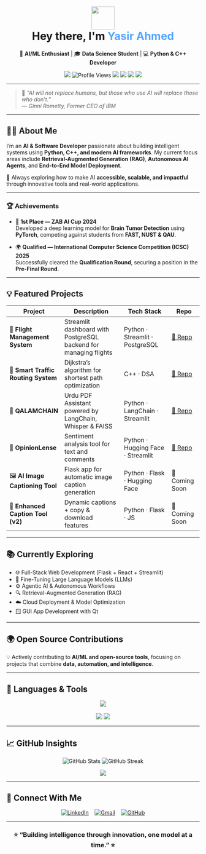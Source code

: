 <h1 align="center">
  <img src="https://raw.githubusercontent.com/MartinHeinz/MartinHeinz/master/wave.gif" width="60px">
  <br>Hey there, I'm <span style="color:#58a6ff;">Yasir Ahmed</span>
</h1>

<p align="center">
  🚀 <b>AI/ML Enthusiast</b> | 🎓 <b>Data Science Student</b> | 💻 <b>Python & C++ Developer</b>
</p>

<p align="center">
  <a href="https://github.com/YasirAhmed2"><img src="https://img.shields.io/github/followers/YasirAhmed2?label=Follow&style=social"></a>
  <img src="https://komarev.com/ghpvc/?username=YasirAhmed2&style=flat-square&color=blue" alt="Profile Views"/>
  <img src="https://img.shields.io/badge/Focus-AI%20%7C%20ML%20%7C%20RAG-blueviolet?style=flat-square">
  <img src="https://img.shields.io/badge/Language-Python-blue"> <img src="https://img.shields.io/badge/Framework-Flask-green"> <img src="https://img.shields.io/badge/UI-Streamlit-orange">
</p>

---

> 🧠 *“AI will not replace humans, but those who use AI will replace those who don’t.”*  
> — *Ginni Rometty, Former CEO of IBM*  

---

## 👨‍💻 About Me  

I’m an **AI & Software Developer** passionate about building intelligent systems using **Python, C++, and modern AI frameworks**. My current focus areas include **Retrieval-Augmented Generation (RAG)**, **Autonomous AI Agents**, and **End-to-End Model Deployment**.  

🎯 Always exploring how to make AI **accessible, scalable, and impactful** through innovative tools and real-world applications.

---

### 🏆 Achievements  

- 🥇 **1st Place — ZAB AI Cup 2024**  
  Developed a deep learning model for **Brain Tumor Detection** using **PyTorch**, competing against students from **FAST, NUST & QAU**.

- 🌍 **Qualified — International Computer Science Competition (ICSC) 2025**  
  Successfully cleared the **Qualification Round**, securing a position in the **Pre-Final Round**.

---

## 💡 Featured Projects  

| Project | Description | Tech Stack | Repo |
|----------|-------------|------------|------|
| 🛫 **Flight Management System** | Streamlit dashboard with PostgreSQL backend for managing flights | Python · Streamlit · PostgreSQL | [🔗 Repo](https://github.com/YasirAhmed2/Database-Semester-Project-Code) |
| 🚦 **Smart Traffic Routing System** | Dijkstra’s algorithm for shortest path optimization | C++ · DSA | [🔗 Repo](https://github.com/YasirAhmed2/Smart-Traffic-Routing-System) |
| 🧠 **QALAMCHAIN** | Urdu PDF Assistant powered by LangChain, Whisper & FAISS | Python · LangChain · Streamlit | [🔗 Repo](https://github.com/YasirAhmed2/QALAMCHAIN) |
| 💬 **OpinionLense** | Sentiment analysis tool for text and comments | Python · Hugging Face · Streamlit | [🔗 Repo](https://github.com/YasirAhmed2/OpinionLense) |
| 🖼️ **AI Image Captioning Tool** | Flask app for automatic image caption generation | Python · Flask · Hugging Face | 🧩 Coming Soon |
| 🧩 **Enhanced Caption Tool (v2)** | Dynamic captions + copy & download features | Python · Flask · JS | 🚧 Coming Soon |

---

## 📚 Currently Exploring  

- 🌐 Full-Stack Web Development (Flask + React + Streamlit)  
- 🧩 Fine-Tuning Large Language Models (LLMs)  
- ⚙️ Agentic AI & Autonomous Workflows  
- 🔍 Retrieval-Augmented Generation (RAG)  
- ☁️ Cloud Deployment & Model Optimization  
- 🪟 GUI App Development with Qt  

---

## 🌍 Open Source Contributions  

💡 Actively contributing to **AI/ML and open-source tools**, focusing on projects that combine **data, automation, and intelligence**.  

---

## 🧰 Languages & Tools  

<p align="center">
  <img src="https://skillicons.dev/icons?i=python,cpp,java,javascript,html,css,flask,streamlit,github,git,vscode,linux,jupyter" /><br><br>
  <img src="https://skillicons.dev/icons?i=figma,postgres,mongodb,tensorflow,pytorch,pandas,scikitlearn" />
  <img src="https://img.shields.io/badge/Seaborn-Blue?style=for-the-badge&logo=python&logoColor=white" />
</p>

---

## 📈 GitHub Insights  

<p align="center">
  <img src="https://github-readme-stats.vercel.app/api?username=YasirAhmed2&show_icons=true&theme=tokyonight&hide_border=true" alt="GitHub Stats" />
  <img src="https://github-readme-streak-stats.herokuapp.com/?user=YasirAhmed2&theme=tokyonight&hide_border=true" alt="GitHub Streak" />
</p>

<p align="center">
  <img src="https://github-profile-trophy.vercel.app/?username=YasirAhmed2&theme=tokyonight&no-frame=true&margin-w=15" />
</p>

---

## 🤝 Connect With Me  

<p align="center">
  <a href="https://www.linkedin.com/in/yasir-ahmed-08a338213" target="_blank"><img src="https://img.icons8.com/fluency/48/linkedin.png" alt="LinkedIn"/></a>
  &nbsp;&nbsp;
  <a href="mailto:yasirahmed5077@gmail.com"><img src="https://img.icons8.com/fluency/48/gmail-new.png" alt="Gmail"/></a>
  &nbsp;&nbsp;
  <a href="https://github.com/YasirAhmed2" target="_blank"><img src="https://img.icons8.com/fluency/48/github.png" alt="GitHub"/></a>
</p>

---

<h3 align="center">⭐ “Building intelligence through innovation, one model at a time.” ⭐</h3>
